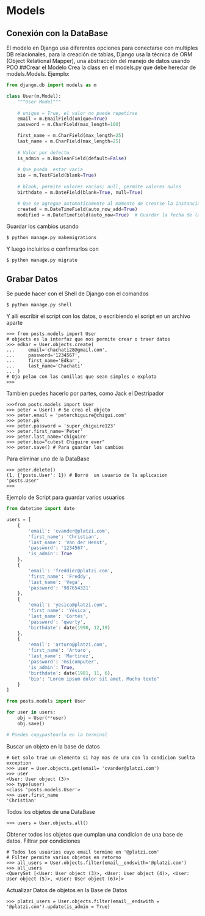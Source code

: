 # Models

## Conexión con la DataBase
El modelo en Django usa diferentes opciones para conectarse con multiples DB relacionales, para la creación de tablas, Django usa la técnica de ORM (Object Relational Mapper), una abstracción del manejo de datos usando POO
##Crear el Modelo
Crea la class en el models.py que debe heredar de models.Models. Ejemplo:
```python
from django.db import models as m

class User(m.Model):
    """User Model"""
    
    # unique = True, el valor no puede repetirse
    email = m.EmailField(unique=True)  
    password = m.CharField(max_length=100)

    first_name = m.CharField(max_length=25)
    last_name = m.CharField(max_length=25)
    
    # Valor por defecto
    is_admin = m.BooleanField(default=False) 
    
    # Que pueda  estar vacia
    bio = m.TextField(blank=True) 
    
    # blank, permite valores vacios; null, permite valores nulos
    birthdate = m.DateField(blank=True, null=True)  

    # Que se agregue automaticamente al momento de crearse la instancia
    created = m.DateTimeField(auto_now_add=True)  
    modified = m.DateTimeField(auto_now=True)  # Guardar la fecha de la última vez que se editó

```

Guardar los cambios usando

```shell
$ python manage.py makemigrations
```

Y luego incluirlos o confirmarlos con 
```shell
$ python manage.py migrate
```

## Grabar Datos
Se puede hacer con el Shell de Django con el comandos
```shell
$ python manage.py shell
```
Y allí escribir el script con los datos, o escribiendo el script en un archivo aparte
```shell
>>> from posts.models import User
# objects es la interfaz que nos permite crear o traer datos
>>> edkar = User.objects.create(
...     email='chachati28@gmail.com',
...     password='1234567',
...     first_name='Edkar',
...     last_name='Chachati'
... )
# Ojo pelao con las comillas que sean simples o explota
>>>

```
Tambien puedes hacerlo por partes, como Jack el Destripador
````shell
>>>from posts.models import User
>>> peter = User() # Se crea el objeto
>>> peter.email = 'peterchiguire@chigui.com'
>>> peter.pk
>>> peter.password = 'super_chiguire123'
>>> peter.first_name='Peter'
>>> peter.last_name='chiguire'
>>> peter.bio="cutest Chiguire ever"
>>> peter.save() # Para guardar los cambios
````
Para eliminar uno de la DataBase
```shell
>>> peter.delete()
(1, {'posts.User': 1}) # Borró  un usuario de la aplicacion 'posts.User'
>>>
```

Ejemplo de Script para guardar varios usuarios 

```python
from datetime import date

users = [
    {
        'email': 'cvander@platzi.com',
        'first_name': 'Christian',
        'last_name': 'Van der Henst',
        'password': '1234567',
        'is_admin': True
    },
    {
        'email': 'freddier@platzi.com',
        'first_name': 'Freddy',
        'last_name': 'Vega',
        'password': '987654321'
    },
    {
        'email': 'yesica@platzi.com',
        'first_name': 'Yésica',
        'last_name': 'Cortés',
        'password': 'qwerty',
        'birthdate': date(1990, 12,19)
    },
    {
        'email': 'arturo@platzi.com',
        'first_name': 'Arturo',
        'last_name': 'Martínez',
        'password': 'msicomputer',
        'is_admin': True,
        'birthdate': date(1981, 11, 6),
        'bio': "Lorem ipsum dolor sit amet. Mucho texto"
    }
]

from posts.models import User

for user in users:
    obj = User(**user)
    obj.save()

# Puedes copypastearlo en la terminal
```
Buscar un objeto en la base de datos
```shell
# Get solo trae un elemento si hay mas de uno con la condicion suelta exception
>>> user = User.objects.get(email= 'cvander@platzi.com')
>>> user
<User: User object (3)>
>>> type(user)
<class 'posts.models.User'>
>>> user.first_name
'Christian'
```
Todos los objetos de una DataBase
```shell
>>> users = User.objects.all()

```
Obtener todos los objetos que cumplan una condicion de una base de datos.
Filtrar por condiciones
```shell
# Todos los usuarios cuyo email termine en '@platzi.com'
# Filter permite varios objetos en retorno
>>> all_users = User.objects.filter(email__endswith='@platzi.com')
>>> all_users
<QuerySet [<User: User object (3)>, <User: User object (4)>, <User: User object (5)>, <User: User object (6)>]>
```
Actualizar Datos de objetos en la Base de Datos
```shell
>>> platzi_users = User.objects.filter(email__endswith = '@platzi.com').update(is_admin = True)
```